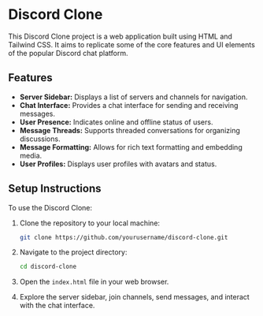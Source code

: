 # Discord Clone

This Discord Clone project is a web application built using HTML and Tailwind CSS. It aims to replicate some of the core features and UI elements of the popular Discord chat platform.

## Features

- **Server Sidebar:** Displays a list of servers and channels for navigation.
- **Chat Interface:** Provides a chat interface for sending and receiving messages.
- **User Presence:** Indicates online and offline status of users.
- **Message Threads:** Supports threaded conversations for organizing discussions.
- **Message Formatting:** Allows for rich text formatting and embedding media.
- **User Profiles:** Displays user profiles with avatars and status.

## Setup Instructions

To use the Discord Clone:

1. Clone the repository to your local machine:
    ```sh
    git clone https://github.com/yourusername/discord-clone.git
    ```

2. Navigate to the project directory:
    ```sh
    cd discord-clone
    ```

3. Open the `index.html` file in your web browser.

4. Explore the server sidebar, join channels, send messages, and interact with the chat interface.

